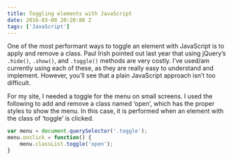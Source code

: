 ```yaml
---
title: Toggling elements with JavaScript
date: 2016-03-08 20:20:00 Z
tags: ['JavaScript']
---
```


One of the most performant ways to toggle an element with JavaScript is to apply and remove a class. Paul Irish pointed out last year that using jQuery’s `.hide()`, `.show()`, and `.toggle()` methods are very costly. I’ve used/am currently using each of these, as they are really easy to understand and implement. However, you’ll see that a plain JavaScript approach isn’t too difficult.

For my site, I needed a toggle for the menu on small screens. I used the following to add and remove a class named ‘open’, which has the proper styles to show the menu. In this case, it is performed when an element with the class of ‘toggle’ is clicked.

```js
var menu = document.querySelector('.toggle');
menu.onclick = function() {
	menu.classList.toggle('open');
}
```
